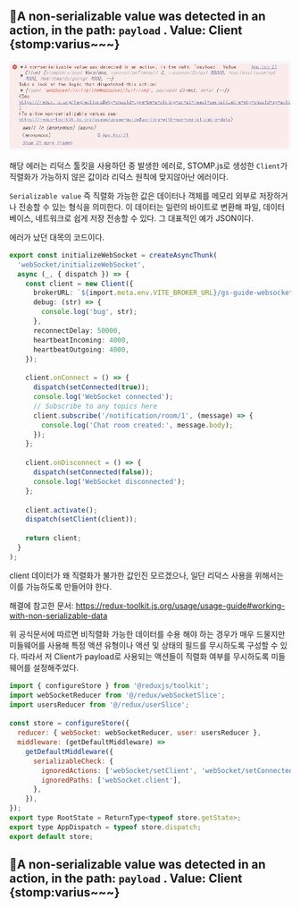 ## 📌A non-serializable value was detected in an action, in the path: `payload` . Value: Client {stomp:varius~~~}

![errorImage](../trouble1png.png)



해당 에러는 리덕스 툴킷을 사용하던 중 발생한 에러로, STOMP.js로 생성한 `Client`가 직렬화가 가능하지 않은 값이라 리덕스 원칙에 맞지않아난 에러이다.

`Serializable value` 즉 직렬화 가능한 값은 데이터나 객체를 메모리 외부로 저장하거나 전송할 수 있는 형식을 의미한다. 이 데이터는 일련의 바이트로 변환해 파일, 데이터 베이스, 네트워크로 쉽게 저장 전송할 수 있다. 그 대표적인 예가 JSON이다.


에러가 났던 대목의 코드이다. 

```typescript
export const initializeWebSocket = createAsyncThunk(
  'webSocket/initializeWebSocket',
  async (_, { dispatch }) => {
    const client = new Client({
      brokerURL: `${import.meta.env.VITE_BROKER_URL}/gs-guide-websocket`,
      debug: (str) => {
        console.log('bug', str);
      },
      reconnectDelay: 50000,
      heartbeatIncoming: 4000,
      heartbeatOutgoing: 4000,
    });

    client.onConnect = () => {
      dispatch(setConnected(true));
      console.log('WebSocket connected');
      // Subscribe to any topics here
      client.subscribe('/notification/room/1', (message) => {
        console.log('Chat room created:', message.body);
      });
    };

    client.onDisconnect = () => {
      dispatch(setConnected(false));
      console.log('WebSocket disconnected');
    };

    client.activate();
    dispatch(setClient(client));

    return client;
  }
);
```

client 데이터가 왜 직렬화가 불가한 값인진 모르겠으나, 일단 리덕스 사용을 위해서는 이를 가능하도록 만들어야 한다. 

해결에 참고한 문서:
https://redux-toolkit.js.org/usage/usage-guide#working-with-non-serializable-data 

위 공식문서에 따르면 비직렬화 가능한 데이터를 수용 해야 하는 경우가 매우 드물지만
미들웨어를 사용해 특정 액션 유형이나 액션 및 상태의 필드를 무시하도록 구성할 수 있다. 따라서 저 Client가 payload로 사용되는 액션들이 직렬화 여부를 무시하도록 미들웨어를 설정해주었다.

```javascript
import { configureStore } from '@reduxjs/toolkit';
import webSocketReducer from '@/redux/webSocketSlice';
import usersReducer from '@/redux/userSlice';

const store = configureStore({
  reducer: { webSocket: webSocketReducer, user: usersReducer },
  middleware: (getDefaultMiddleware) =>
    getDefaultMiddleware({
      serializableCheck: {
        ignoredActions: ['webSocket/setClient', 'webSocket/setConnected', 'webSocket/initializeWebSocket/fulfilled'], //Client가 쓰이는 액션들의 경고 무시하기
        ignoredPaths: ['webSocket.client'],
      },
    }),
});
export type RootState = ReturnType<typeof store.getState>;
export type AppDispatch = typeof store.dispatch;
export default store;

```



## 📌A non-serializable value was detected in an action, in the path: `payload` . Value: Client {stomp:varius~~~}
